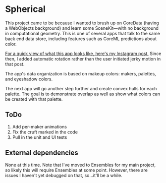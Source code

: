 #  Spherical

This project came to be because I wanted to brush up on CoreData (having a WebObjects background) and learn some SceneKit—with no background in computational geometry. This is one of several apps that talk to the same back end data store, including features such as CoreML predictions about color.

[For a quick view of what this app looks like, here's my Instagram post.](https://www.instagram.com/p/BqS0Sn-gDdF/) Since then, I added automatic rotation rather than the user initiated jerky motion in that post.

The app's data organization is based on makeup colors: makers, palettes, and eyeshadow colors.

The next app will go another step further and create convex hulls for each palette. The goal is to demonstrate overlap as well as show what colors can be created with that palette.

## ToDo

1. Add per-maker animations
2. Fix the cruft marked in the code
3. Pull in the unit and UI tests

## External dependencies

None at this time. Note that I've moved to Ensembles for my main project, so likely this will require Ensembles at some point. However, there are issues I haven't yet debugged on that, so…it'll be a while.
